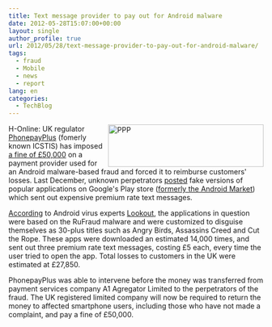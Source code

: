 ```yaml
---
title: Text message provider to pay out for Android malware
date: 2012-05-28T15:07:00+00:00
layout: single
author_profile: true
url: 2012/05/28/text-message-provider-to-pay-out-for-android-malware/
tags:
  - fraud
  - Mobile
  - news
  - report
lang: en
categories: 
  - TechBlog
---
```

[<img title="PPP" border="0" alt="PPP" align="right" src="http://lh4.ggpht.com/-mrCRx3nohhY/T8ONs_31DTI/AAAAAAAAGH0/bLS9cklUmvE/PPP_thumb.gif?imgmax=800" width="307" height="84" />](http://lh6.ggpht.com/-VWWpPQ5p_sc/T8ONq94LxvI/AAAAAAAAGHs/8SVB4q6AIeY/s1600-h/PPP%25255B2%25255D.gif)H-Online: UK regulator [PhonepayPlus](http://www.phonepayplus.org.uk/) (fomerly known ICSTIS) has imposed [a fine of £50,000](http://www.phonepayplus.org.uk/News-And-Events/News/2012/5/Regulator-cuts-off-worldwide-mobile-malware-attack-in-the-UK.aspx) on a payment provider used for an Android malware-based fraud and forced it to reimburse customers' losses. Last December, unknown perpetrators [posted](http://www.h-online.com/news/item/Google-removes-22-malicious-apps-from-the-Android-Market-1394330.html) fake versions of popular applications on Google's Play store ([formerly the Android Market](http://www.h-online.com/news/item/Android-Market-renamed-to-Google-Play-1465330.html)) which sent out expensive premium rate text messages. 

[According](http://blog.mylookout.com/blog/2012/05/24/you-have-to-pay-the-toll-scammers-caught-and-fined-for-rufraud-malware-scheme/) to Android virus experts [Lookout](https://www.mylookout.com/), the applications in question were based on the RuFraud malware and were customized to disguise themselves as 30-plus titles such as Angry Birds, Assassins Creed and Cut the Rope. These apps were downloaded an estimated 14,000 times, and sent out three premium rate text messages, costing £5 each, every time the user tried to open the app. Total losses to customers in the UK were estimated at £27,850. 

PhonepayPlus was able to intervene before the money was transferred from payment services company A1 Agregator Limited to the perpetrators of the fraud. The UK registered limited company will now be required to return the money to affected smartphone users, including those who have not made a complaint, and pay a fine of £50,000.